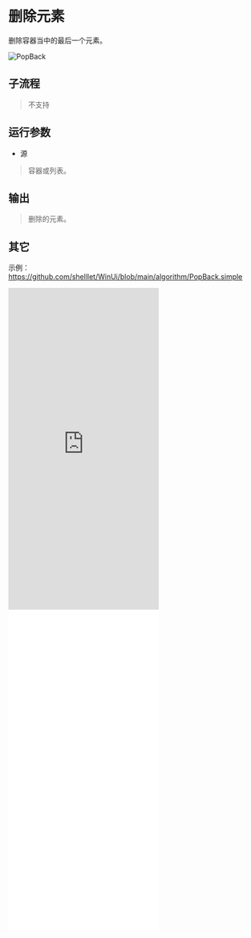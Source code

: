 # 删除元素 
删除容器当中的最后一个元素。

![PopBack](./images/20.png ':size=90%')

## 子流程

> 不支持

## 运行参数

* 源
> 容器或列表。


## 输出

> 删除的元素。


## 其它

示例：https://github.com/shelllet/WinUi/blob/main/algorithm/PopBack.simple


<iframe type="text/html" height="640px" src="https://www.youtube.com/embed/HxGrfjYilBo" frameborder="0"></iframe>

<iframe src="//player.bilibili.com/player.html?bvid=BV158UGYQEjC&page=1&autoplay=0" height='640px' scrolling="no" frameborder="no" framespacing="0" allowfullscreen="true"></iframe>